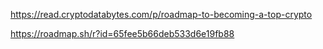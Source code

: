 https://read.cryptodatabytes.com/p/roadmap-to-becoming-a-top-crypto

https://roadmap.sh/r?id=65fee5b66deb533d6e19fb88